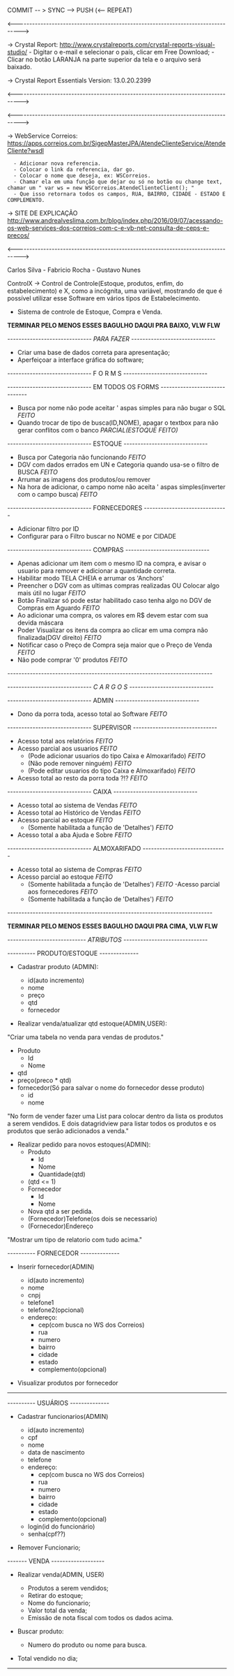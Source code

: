 COMMIT -- >  SYNC -->  PUSH (<-- REPEAT)

<-------------------------------------------------------------------------------->

 -> Crystal Report: http://www.crystalreports.com/crystal-reports-visual-studio/
      - Digitar o e-mail e selecionar o país, clicar em Free Download;
      - Clicar no botão LARANJA na parte superior da tela e o arquivo será baixado.

 -> Crystal Report Essentials Version: 13.0.20.2399

<-------------------------------------------------------------------------------->




<-------------------------------------------------------------------------------->

 -> WebService Correios: https://apps.correios.com.br/SigepMasterJPA/AtendeClienteService/AtendeCliente?wsdl
 
      - Adicionar nova referencia.
      - Colocar o link da referencia, dar go.
      - Colocar o nome que deseja, ex: WSCorreios.
      - Chamar ela em uma função que dejar ou só no botão ou change text, chamar um " var ws = new WSCorreios.AtendeClienteClient(); "
      - Que isso retornara todos os campos, RUA, BAIRRO, CIDADE - ESTADO E COMPLEMENTO.

 -> SITE DE EXPLICAÇÃO http://www.andrealveslima.com.br/blog/index.php/2016/09/07/acessando-os-web-services-dos-correios-com-c-e-vb-net-consulta-de-ceps-e-precos/

<-------------------------------------------------------------------------------->

Carlos Silva  - Fabricio Rocha - Gustavo Nunes

ControlX -> Control de Controle(Estoque, produtos, enfim, do estabelecimento) e X, como a incógnita, uma variável,
mostrando de que é possível utilizar esse Software em vários tipos de Estabelecimento.

- Sistema de controle de Estoque, Compra e Venda.

****TERMINAR PELO MENOS ESSES BAGULHO DAQUI PRA BAIXO, VLW FLW**** 


*------------------------------ PARA FAZER ------------------------------*

 - Criar uma base de dados correta para apresentação;
 - Aperfeiçoar a interface gráfica do software;

------------------------------ F O R M S ------------------------------


------------------------------ EM TODOS OS FORMS ------------------------------

- Busca por nome não pode aceitar ' aspas simples para não bugar o SQL *FEITO*
- Quando trocar de tipo de busca(ID,NOME), apagar o textbox para não gerar conflitos com o banco *PARCIAL(ESTOQUE FEITO)*

------------------------------  ESTOQUE ------------------------------

- Busca por Categoria não funcionando *FEITO*
- DGV com dados errados em UN e Categoria quando usa-se o filtro de BUSCA *FEITO*
- Arrumar as imagens dos produtos/ou remover
- Na hora de adicionar, o campo nome não aceita ' aspas simples(inverter com o campo busca) *FEITO*

------------------------------ FORNECEDORES ------------------------------

  - Adicionar filtro por ID
  - Configurar para o Filtro buscar no NOME e por CIDADE

------------------------------ COMPRAS ------------------------------

  - Apenas adicionar um item com o mesmo ID na compra, e avisar o usuario para remover e adicionar a quantidade correta.
  - Habilitar modo TELA CHEIA e arrumar os 'Anchors'
  - Preencher o DGV com as ultimas compras realizadas OU Colocar algo mais útil no lugar *FEITO*
  - Botão Finalizar só pode estar habilitado caso tenha algo no DGV de Compras em Aguardo *FEITO*
  - Ao adicionar uma compra, os valores em R$ devem estar com sua devida máscara
  - Poder Visualizar os itens da compra ao clicar em uma compra não finalizada(DGV direito) *FEITO*
  - Notificar caso o Preço de Compra seja maior que o Preço de Venda *FEITO*
  - Não pode comprar '0' produtos *FEITO*

*-------------------------------------------------------------------------*

*------------------------------ C A R G O S ------------------------------*

------------------------------ ADMIN ------------------------------

  - Dono da porra toda, acesso total ao Software *FEITO*

------------------------------ SUPERVISOR ------------------------------

  - Acesso total aos relatórios *FEITO*
  - Acesso parcial aos usuarios *FEITO*
	- (Pode adicionar usuarios do tipo Caixa e Almoxarifado) *FEITO*
	- (Não pode remover ninguém) *FEITO*
	- (Pode editar usuarios do tipo Caixa e Almoxarifado) *FEITO*
  - Acesso total ao resto da porra toda ?!? *FEITO*

------------------------------ CAIXA ------------------------------

  - Acesso total ao sistema de Vendas *FEITO*
  - Acesso total ao Histórico de Vendas *FEITO*
  - Acesso parcial ao estoque *FEITO*
	- (Somente habilitada a função de 'Detalhes') *FEITO*
  - Acesso total a aba Ajuda e Sobre *FEITO*

------------------------------ ALMOXARIFADO ------------------------------

  - Acesso total ao sistema de Compras *FEITO*
  - Acesso parcial ao estoque *FEITO*
	- (Somente habilitada a função de 'Detalhes') *FEITO*
  -Acesso parcial aos fornecedores *FEITO*
	- (Somente habilitada a função de 'Detalhes') *FEITO*

*-------------------------------------------------------------------------*


****TERMINAR PELO MENOS ESSES BAGULHO DAQUI PRA CIMA, VLW FLW****     


*---------------------------- ATRIBUTOS ------------------------------*

---------- PRODUTO/ESTOQUE --------------

- Cadastrar produto (ADMIN):
  - id(auto incremento)
  - nome
  - preço
  - qtd
  - fornecedor

- Realizar venda/atualizar qtd estoque(ADMIN,USER):


"Criar uma tabela no venda para vendas de produtos."
  - Produto
    - Id
    - Nome
  - qtd
  - preço(preco * qtd)
  - fornecedor(Só para salvar o nome do fornecedor desse produto)
      - id
      - nome

"No form de vender fazer uma List<Produtos> para colocar dentro da lista os produtos
  a serem vendidos. E dois datagridview para listar todos os produtos e os produtos
  que serão adicionados a venda."
  
- Realizar pedido para novos estoques(ADMIN):
  - Produto
    - Id
    - Nome
    - Quantidade(qtd)
  - (qtd <= 1)
  - Fornecedor
    - Id
    - Nome
  - Nova qtd a ser pedida.
  - (Fornecedor)Telefone(os dois se necessario)
  - (Fornecedor)Endereço
  
  
"Mostrar um tipo de relatorio com tudo acima."
  
---------- FORNECEDOR --------------

- Inserir fornecedor(ADMIN)
  - id(auto incremento)
  - nome
  - cnpj
  - telefone1
  - telefone2(opcional)
  - endereço:
    - cep(com busca no WS dos Correios)
    - rua
    - numero
    - bairro
    - cidade
    - estado
    - complemento(opcional)
    
- Visualizar produtos por fornecedor
  
---------------------------------

---------- USUÁRIOS -------------- 

- Cadastrar funcionarios(ADMIN)
  - id(auto incremento)
  - cpf
  - nome
  - data de nascimento
  - telefone
  - endereço:
    - cep(com busca no WS dos Correios)
    - rua
    - numero
    - bairro
    - cidade
    - estado
    - complemento(opcional)
  - login(id do funcionário)
  - senha(cpf??)
  
- Remover Funcionario;

------- VENDA -------------------

- Realizar venda(ADMIN, USER)
  - Produtos a serem vendidos;
  - Retirar do estoque;
  - Nome do funcionario;
  - Valor total da venda;
  - Emissão de nota fiscal com todos os dados acima.
  
- Buscar produto:
  - Numero do produto ou nome para busca.
  
- Total vendido no dia;
----------------------------------


